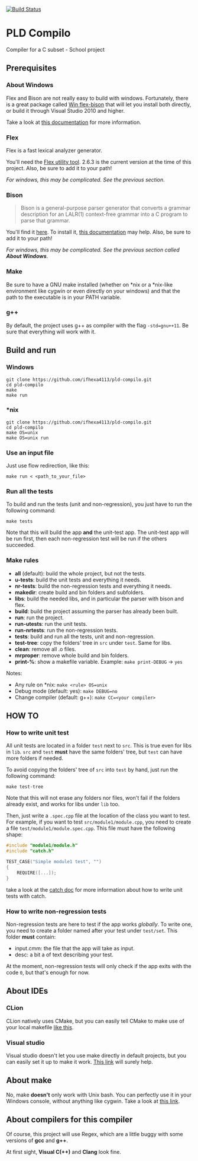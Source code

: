 [![Build Status](https://travis-ci.org/ifhexa4113/pld-compilo.svg?branch=master)](https://travis-ci.org/ifhexa4113/pld-compilo)

# PLD Compilo
Compiler for a C subset - School project

## Prerequisites
### About Windows
Flex and Bison are not really easy to build with windows.
Fortunately, there is a great package called
[Win flex-bison](https://github.com/lexxmark/winflexbison)
that will let you install both directly,
or build it through Visual Studio 2010 and higher.

Take a look at [this documentation](https://sourceforge.net/p/winflexbison/wiki/Visual%20Studio%20custom%20build%20rules/)
for more information.

### Flex
Flex is a fast lexical analyzer generator.

You'll need the [Flex utility tool](https://github.com/westes/flex/releases).
2.6.3 is the current version at the time of this project.
Also, be sure to add it to your path!

_For windows, this may be complicated. See the previous section_.

### Bison
> Bison is a general-purpose parser generator that converts
a grammar description for an LALR(1) context-free grammar
into a C program to parse that grammar.

You'll find it [here](https://www.gnu.org/software/bison/).
To install it, [this documentation](https://geeksww.com/tutorials/miscellaneous/bison_gnu_parser_generator/installation/installing_bison_gnu_parser_generator_ubuntu_linux.php)
may help.
Also, be sure to add it to your path!

_For windows, this may be complicated.
See the previous section called **About Windows**_.

### Make
Be sure to have a GNU make installed (whether on *nix or a *nix-like environment
like cygwin or even directly on your windows)
and that the path to the executable is in your PATH variable.

### g++
By default, the project uses g++ as compiler with the flag `-std=gnu++11`.
Be sure that everything will work with it.

## Build and run
### Windows
```shell
git clone https://github.com/ifhexa4113/pld-compilo.git
cd pld-compilo
make
make run
```

### *nix
```shell
git clone https://github.com/ifhexa4113/pld-compilo.git
cd pld-compilo
make OS=unix
make OS=unix run
```

### Use an input file
Just use flow redirection, like this:
```shell
make run < <path_to_your_file>
```

### Run all the tests
To build and run the tests (unit and non-regression),
you just have to run the following command:
```shell
make tests
```

Note that this will build the app **and** the unit-test app.
The unit-test app will be run first, then each non-regression test
will be run if the others succeeded.

### Make rules
* **all** (default): build the whole project, but not the tests.
* **u-tests**: build the unit tests and everything it needs.
* **nr-tests**: build the non-regression tests and everything it needs.
* **makedir**: create build and bin folders and subfolders.
* **libs**: build the needed libs, and in particular the parser with bison and flex.
* **build**: build the project assuming the parser has already been built.
* **run**: run the project.
* **run-utests**: run the unit tests.
* **run-nrtests**: run the non-regression tests.
* **tests**: build and run all the tests, unit and non-regression.
* **test-tree**: copy the folders' tree in `src` under `test`. Same for libs.
* **clean**: remove all .o files.
* **mrproper**: remove whole build and bin folders.
* **print-%**: show a makefile variable. Example: `make print-DEBUG` -> `yes`

Notes:
* Any rule on *nix: `make <rule> OS=unix`
* Debug mode (default: yes): `make DEBUG=no`
* Change compiler (default: g++): `make CC=<your compiler>`

## HOW TO
### How to write unit test
All unit tests are located in a folder `test` next to `src`.
This is true even for libs in `lib`.
`src` and `test` **must** have the same folders' tree,
but `test` can have more folders if needed.

To avoid copying the folders' tree of `src` into `test` by hand,
just run the following command:
```shell
make test-tree
```

Note that this will not erase any folders nor files, won't fail if
the folders already exist, and works for libs under `lib` too.

Then, just write a `.spec.cpp` file at the location of the class you want
to test. For example, if you want to test `src/module1/module.cpp`,
you need to create a file `test/module1/module.spec.cpp`.
This file must have the following shape:
```c++
#include "module1/module.h"
#include "catch.h"

TEST_CASE("Simple module1 test", "")
{
    REQUIRE([...]);
}
```

take a look at the [catch doc](https://github.com/philsquared/Catch)
for more information about how to write unit tests with catch.

### How to write non-regression tests
Non-regression tests are here to test if the app works _globally_.
To write one, you need to create a folder named after your test
under `test/set`.
This folder **must** contain:
* input.cmm: the file that the app will take as input.
* desc: a bit a of text describing your test.

At the moment, non-regression tests will only check if the app
exits with the code `0`, but that's enough for now.

## About IDEs
### CLion
CLion natively uses CMake,
but you can easily tell CMake to make use of your local makefile
[like this](http://stackoverflow.com/questions/26918459/using-local-makefile-for-clion-instead-of-cmake).

### Visual studio
Visual studio doesn't let you use make directly in default projects,
but you can easily set it up to make it work.
[This link](https://msdn.microsoft.com/en-us/library/txcwa2xx.aspx) will surely help.

## About make
No, make **doesn't** only work with Unix bash.
You can perfectly use it in your Windows console, without anything like cygwin.
Take a look at [this link](http://gnuwin32.sourceforge.net/packages/make.htm).

## About compilers for this compiler
Of course, this project will use Regex,
which are a little buggy with some versions of **gcc** and **g++**.

At first sight, **Visual C(++)** and **Clang** look fine.
